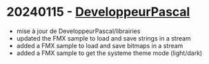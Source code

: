 # 20240115 - [DeveloppeurPascal](https://github.com/DeveloppeurPascal)

* mise à jour de DeveloppeurPascal/librairies
* updated the FMX sample to load and save strings in a stream
* added a FMX sample to load and save bitmaps in a stream
* added a FMX sample to get the systeme theme mode (light/dark)
